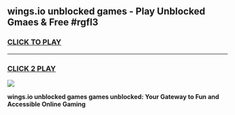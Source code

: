 
## wings.io unblocked games - Play Unblocked Gmaes & Free #rgfl3
<h3>
<a href="https://news.freeplayer.one?title=wings.io_unblocked_games&ref=03M">CLICK TO PLAY</a></h3>
<hr>

<h3>
<a href="https://news.freeplayer.one?title=wings.io_unblocked_games&ref=03M">CLICK 2 PLAY</a>
  
</h3>

<a href="https://news.freeplayer.one?title=wings.io_unblocked_games&ref=03M"><img src="https://clearcache.store/games.png"></a>


**wings.io unblocked games games unblocked: Your Gateway to Fun and Accessible Online Gaming**
